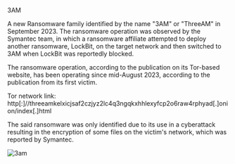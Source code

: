3AM

A new Ransomware family identified by the name "3AM" or "ThreeAM" in September 2023. The ransomware operation was observed by the Symantec team, in which a ransomware affiliate attempted to deploy another ransomware, LockBit, on the target network and then switched to 3AM when LockBit was reportedly blocked.

The ransomware operation, according to the publication on its Tor-based website, has been operating since mid-August 2023, according to the publication from its first victim.

Tor network link: http[:]//threeamkelxicjsaf2czjyz2lc4q3ngqkxhhlexyfcp2o6raw4rphyad[.]onion/index[.]html

The said ransomware was only identified due to its use in a cyberattack resulting in the encryption of some files on the victim's network, which was reported by Symantec. 

![3am](https://github.com/crocodyli/Ransomwares-TTP/assets/113185400/1e3012b3-51b4-42b3-9074-815d049786ae)

